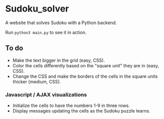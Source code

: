 # Sudoku_solver
A website that solves Sudoku with a Python backend.

Run `python3 main.py` to see it in action.

## To do

* Make the text bigger in the grid (easy, CSS).
* Color the cells differently based on the "square unit" they are in (easy, CSS).
* Change the CSS and make the borders of the cells in the square units thicker (medium, CSS).

### Javascript / AJAX visualizations

* Initialize the cells to have the numbers 1-9 in three rows.
* Display messages updating the cells as the Sudoku puzzle learns.
